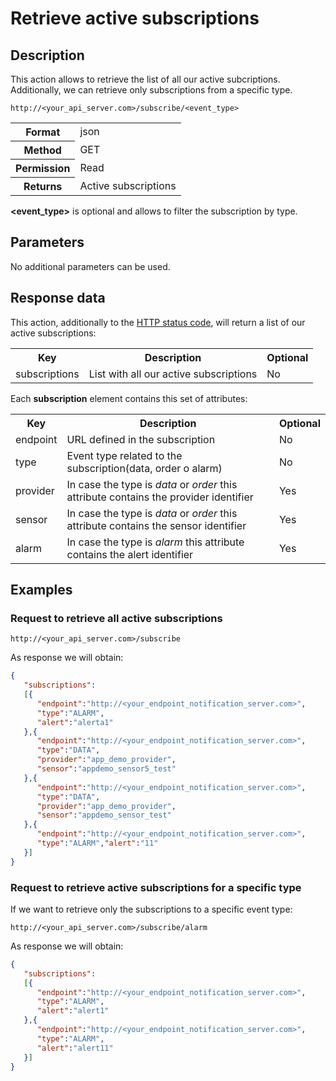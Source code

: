 Retrieve active subscriptions
=============================

## Description

This action allows to retrieve the list of all our active subcriptions. Additionally, we can retrieve only subscriptions from a specific type.

```
http://<your_api_server.com>/subscribe/<event_type>
```

<table>
	<tbody>
		<tr>
			<th>Format</th>
			<td>json</td>
		</tr>
		<tr>
			<th>Method</th>
			<td>GET</td>
		</tr>
		<tr>
			<th>Permission</th>
			<td>Read</td>
		</tr>
		<tr>
			<th>Returns</th>
			<td>Active subscriptions</td>
		</tr>
	</tbody>
</table>

**<event_type>** is optional and allows to filter the subscription by type.

## Parameters

No additional parameters can be used.

## Response data

This action, additionally to the [HTTP status code](../../general_model#reply), will return a list of our active subscriptions:

<table>
	<tbody>
		<tr>
			<th>Key</th>
			<th>Description</th>
			<th>Optional</th>
		</tr>
		<tr>
			<td>subscriptions</td>
			<td>List with all our active subscriptions</td>
			<td>No</td>
		</tr>
	</tbody>
</table>

Each **subscription** element contains this set of attributes:

<table>
	<tbody>
		<tr>
			<th>Key</th>
			<th>Description</th>
			<th>Optional</th>
		</tr>
		<tr>
			<td>endpoint</td>
			<td>URL defined in the subscription</td>
			<td>No</td>
		</tr>
		<tr>
			<td>type</td>
			<td>Event type related to the subscription(data, order o alarm)</td>
			<td>No</td>
		</tr>
		<tr>
			<td>provider</td>
			<td>In case the type is <em>data</em> or <em>order</em> this attribute contains the provider identifier
			</td>
			<td>Yes</td>
		</tr>
		<tr>
			<td>sensor</td>
			<td>In case the type is <em>data</em> or <em>order</em> this attribute contains the sensor identifier
			</td>
			<td>Yes</td>
		</tr>
		<tr>
			<td>alarm</td>
			<td>In case the type is <em>alarm</em> this attribute contains the alert identifier</td>
			<td>Yes</td>
		</tr>
	</tbody>
</table>

## Examples

### Request to retrieve all active subscriptions

```
http://<your_api_server.com>/subscribe
```

As response we will obtain:

```json
{
   "subscriptions":
   [{
      "endpoint":"http://<your_endpoint_notification_server.com>",
      "type":"ALARM",
      "alert":"alerta1"
   },{
      "endpoint":"http://<your_endpoint_notification_server.com>",
      "type":"DATA",
      "provider":"app_demo_provider",
      "sensor":"appdemo_sensor5_test"
   },{
      "endpoint":"http://<your_endpoint_notification_server.com>",
      "type":"DATA",
      "provider":"app_demo_provider",
      "sensor":"appdemo_sensor_test"
   },{
      "endpoint":"http://<your_endpoint_notification_server.com>",
      "type":"ALARM","alert":"11"
   }]
}
```

### Request to retrieve active subscriptions for a specific type

If we want to retrieve only the subscriptions to a specific event type:


```
http://<your_api_server.com>/subscribe/alarm
```

As response we will obtain:

```json
{
   "subscriptions":
   [{
      "endpoint":"http://<your_endpoint_notification_server.com>",
      "type":"ALARM",
      "alert":"alert1"
   },{
      "endpoint":"http://<your_endpoint_notification_server.com>",
      "type":"ALARM",
      "alert":"alert11"
   }]
}
```
